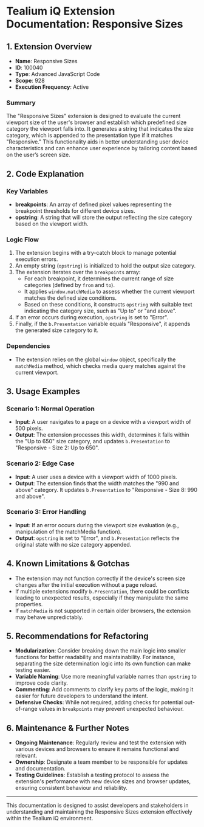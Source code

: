 # Tealium iQ Extension Documentation: Responsive Sizes

## 1. Extension Overview

- **Name**: Responsive Sizes
- **ID**: 100040
- **Type**: Advanced JavaScript Code
- **Scope**: 928
- **Execution Frequency**: Active

### Summary
The "Responsive Sizes" extension is designed to evaluate the current viewport size of the user's browser and establish which predefined size category the viewport falls into. It generates a string that indicates the size category, which is appended to the presentation type if it matches "Responsive." This functionality aids in better understanding user device characteristics and can enhance user experience by tailoring content based on the user’s screen size.

## 2. Code Explanation

### Key Variables
- **breakpoints**: An array of defined pixel values representing the breakpoint thresholds for different device sizes.
- **opstring**: A string that will store the output reflecting the size category based on the viewport width.

### Logic Flow
1. The extension begins with a try-catch block to manage potential execution errors.
2. An empty string (`opstring`) is initialized to hold the output size category.
3. The extension iterates over the `breakpoints` array:
   - For each breakpoint, it determines the current range of size categories (defined by `from` and `to`).
   - It applies `window.matchMedia` to assess whether the current viewport matches the defined size conditions.
   - Based on these conditions, it constructs `opstring` with suitable text indicating the category size, such as "Up to" or "and above".
4. If an error occurs during execution, `opstring` is set to "Error".
5. Finally, if the `b.Presentation` variable equals "Responsive", it appends the generated size category to it.

### Dependencies
- The extension relies on the global `window` object, specifically the `matchMedia` method, which checks media query matches against the current viewport.

## 3. Usage Examples

### Scenario 1: Normal Operation
- **Input**: A user navigates to a page on a device with a viewport width of 500 pixels.
- **Output**: The extension processes this width, determines it falls within the "Up to 650" size category, and updates `b.Presentation` to "Responsive - Size 2: Up to 650".

### Scenario 2: Edge Case
- **Input**: A user uses a device with a viewport width of 1000 pixels.
- **Output**: The extension finds that the width matches the "990 and above" category. It updates `b.Presentation` to "Responsive - Size 8: 990 and above".

### Scenario 3: Error Handling
- **Input**: If an error occurs during the viewport size evaluation (e.g., manipulation of the matchMedia function).
- **Output**: `opstring` is set to "Error", and `b.Presentation` reflects the original state with no size category appended.

## 4. Known Limitations & Gotchas

- The extension may not function correctly if the device's screen size changes after the initial execution without a page reload.
- If multiple extensions modify `b.Presentation`, there could be conflicts leading to unexpected results, especially if they manipulate the same properties.
- If `matchMedia` is not supported in certain older browsers, the extension may behave unpredictably.

## 5. Recommendations for Refactoring

- **Modularization**: Consider breaking down the main logic into smaller functions for better readability and maintainability. For instance, separating the size determination logic into its own function can make testing easier.
- **Variable Naming**: Use more meaningful variable names than `opstring` to improve code clarity.
- **Commenting**: Add comments to clarify key parts of the logic, making it easier for future developers to understand the intent.
- **Defensive Checks**: While not required, adding checks for potential out-of-range values in `breakpoints` may prevent unexpected behaviour.

## 6. Maintenance & Further Notes

- **Ongoing Maintenance**: Regularly review and test the extension with various devices and browsers to ensure it remains functional and relevant.
- **Ownership**: Designate a team member to be responsible for updates and documentation.
- **Testing Guidelines**: Establish a testing protocol to assess the extension's performance with new device sizes and browser updates, ensuring consistent behaviour and reliability.

---

This documentation is designed to assist developers and stakeholders in understanding and maintaining the Responsive Sizes extension effectively within the Tealium iQ environment.